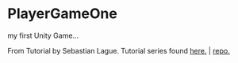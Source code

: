 # PlayerGameOne
my first Unity Game...

From Tutorial by Sebastian Lague.
Tutorial series found [here.](https://youtu.be/SviIeTt2_Lc?list=PLFt_AvWsXl0ctd4dgE1F8g3uec4zKNRV0) | [repo.](https://github.com/SebLague/Create-a-Game-Source)

